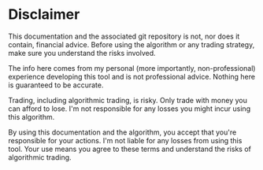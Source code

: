 # Disclaimer
This documentation and the associated git repository is not, nor does it contain, financial advice. Before using the algorithm or any trading strategy, make sure you understand the risks involved.

The info here comes from my personal (more importantly, non-professional) experience developing this tool and is not professional advice. Nothing here is guaranteed to be accurate.

Trading, including algorithmic trading, is risky. Only trade with money you can afford to lose. I'm not responsible for any losses you might incur using this algorithm.

By using this documentation and the algorithm, you accept that you're responsible for your actions. I'm not liable for any losses from using this tool. Your use means you agree to these terms and understand the risks of algorithmic trading.